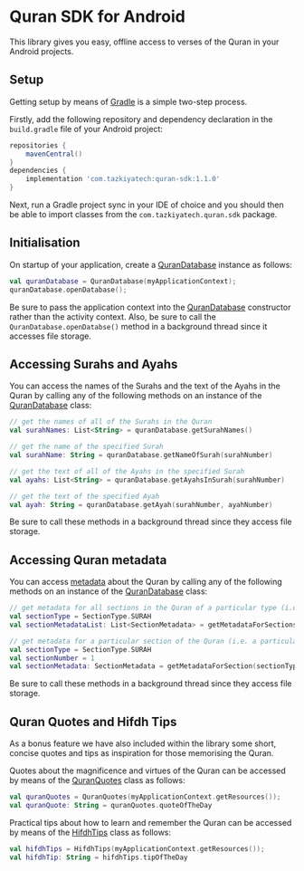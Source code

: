 # Quran SDK for Android

This library gives you easy, offline access to verses of the Quran in your Android projects.

## Setup

Getting setup by means of [Gradle](https://gradle.org/) is a simple two-step process.

Firstly, add the following repository and dependency declaration in the `build.gradle` file of your Android project:

```groovy
repositories {
    mavenCentral()
}
dependencies {
    implementation 'com.tazkiyatech:quran-sdk:1.1.0'
}
```

Next, run a Gradle project sync in your IDE of choice and you should then be able to import classes from the `com.tazkiyatech.quran.sdk` package.

## Initialisation

On startup of your application, create a [QuranDatabase](src/main/java/com/tazkiyatech/quran/sdk/database/QuranDatabase.kt) instance as follows:

```kotlin
val quranDatabase = QuranDatabase(myApplicationContext);
quranDatabase.openDatabase();
```

Be sure to pass the application context into the [QuranDatabase](src/main/java/com/tazkiyatech/quran/sdk/database/QuranDatabase.kt) constructor rather than the activity context. Also, be sure to call the `QuranDatabase.openDatabse()` method in a background thread since it accesses file storage.

## Accessing Surahs and Ayahs

You can access the names of the Surahs and the text of the Ayahs in the Quran by calling any of the following methods on an instance of the [QuranDatabase](src/main/java/com/tazkiyatech/quran/sdk/database/QuranDatabase.kt) class:

```kotlin
// get the names of all of the Surahs in the Quran
val surahNames: List<String> = quranDatabase.getSurahNames()

// get the name of the specified Surah
val surahName: String = quranDatabase.getNameOfSurah(surahNumber)

// get the text of all of the Ayahs in the specified Surah
val ayahs: List<String> = quranDatabase.getAyahsInSurah(surahNumber)

// get the text of the specified Ayah
val ayah: String = quranDatabase.getAyah(surahNumber, ayahNumber)
```

Be sure to call these methods in a background thread since they access file storage.

## Accessing Quran metadata

You can access [metadata](src/main/java/com/tazkiyatech/quran/sdk/model/SectionMetadata.kt) about the Quran by calling any of the following methods on an instance of the [QuranDatabase](src/main/java/com/tazkiyatech/quran/sdk/database/QuranDatabase.kt) class:

```kotlin
// get metadata for all sections in the Quran of a particular type (i.e. for all Surahs, Juzs, Juz-Quarters, Hizbs or Hizb-Quarters)
val sectionType = SectionType.SURAH
val sectionMetadataList: List<SectionMetadata> = getMetadataForSectionsOfType(sectionType)

// get metadata for a particular section of the Quran (i.e. a particular Surah, Juz, Juz-Quarter, Hizb or Hizb-Quarter)
val sectionType = SectionType.SURAH
val sectionNumber = 1
val sectionMetadata: SectionMetadata = getMetadataForSection(sectionType, sectionNumber)
```

Be sure to call these methods in a background thread since they access file storage.

## Quran Quotes and Hifdh Tips

As a bonus feature we have also included within the library some short, concise quotes and tips as inspiration for those memorising the Quran.

Quotes about the magnificence and virtues of the Quran can be accessed by means of the [QuranQuotes](src/main/java/com/tazkiyatech/quran/sdk/database/QuranQuotes.kt) class as follows:

```kotlin
val quranQuotes = QuranQuotes(myApplicationContext.getResources());
val quranQuote: String = quranQuotes.quoteOfTheDay
```

Practical tips about how to learn and remember the Quran can be accessed by means of the [HifdhTips](src/main/java/com/tazkiyatech/quran/sdk/database/HifdhTips.kt) class as follows:

```kotlin
val hifdhTips = HifdhTips(myApplicationContext.getResources());
val hifdhTip: String = hifdhTips.tipOfTheDay
```
